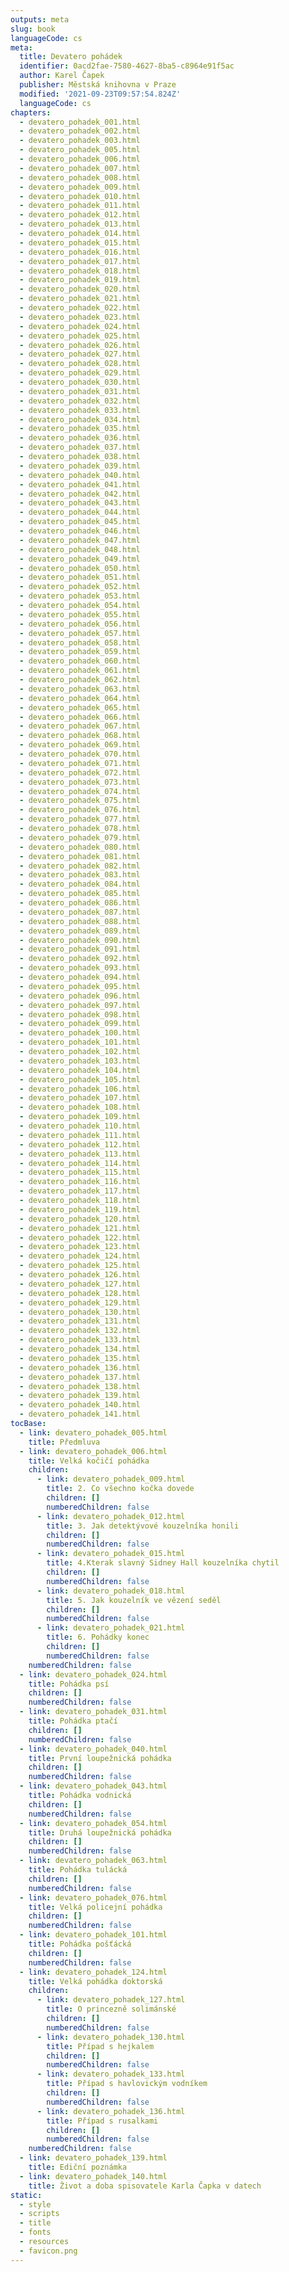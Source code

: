 ```yaml
---
outputs: meta
slug: book
languageCode: cs
meta:
  title: Devatero pohádek
  identifier: 0acd2fae-7580-4627-8ba5-c8964e91f5ac
  author: Karel Čapek
  publisher: Městská knihovna v Praze
  modified: '2021-09-23T09:57:54.824Z'
  languageCode: cs
chapters:
  - devatero_pohadek_001.html
  - devatero_pohadek_002.html
  - devatero_pohadek_003.html
  - devatero_pohadek_005.html
  - devatero_pohadek_006.html
  - devatero_pohadek_007.html
  - devatero_pohadek_008.html
  - devatero_pohadek_009.html
  - devatero_pohadek_010.html
  - devatero_pohadek_011.html
  - devatero_pohadek_012.html
  - devatero_pohadek_013.html
  - devatero_pohadek_014.html
  - devatero_pohadek_015.html
  - devatero_pohadek_016.html
  - devatero_pohadek_017.html
  - devatero_pohadek_018.html
  - devatero_pohadek_019.html
  - devatero_pohadek_020.html
  - devatero_pohadek_021.html
  - devatero_pohadek_022.html
  - devatero_pohadek_023.html
  - devatero_pohadek_024.html
  - devatero_pohadek_025.html
  - devatero_pohadek_026.html
  - devatero_pohadek_027.html
  - devatero_pohadek_028.html
  - devatero_pohadek_029.html
  - devatero_pohadek_030.html
  - devatero_pohadek_031.html
  - devatero_pohadek_032.html
  - devatero_pohadek_033.html
  - devatero_pohadek_034.html
  - devatero_pohadek_035.html
  - devatero_pohadek_036.html
  - devatero_pohadek_037.html
  - devatero_pohadek_038.html
  - devatero_pohadek_039.html
  - devatero_pohadek_040.html
  - devatero_pohadek_041.html
  - devatero_pohadek_042.html
  - devatero_pohadek_043.html
  - devatero_pohadek_044.html
  - devatero_pohadek_045.html
  - devatero_pohadek_046.html
  - devatero_pohadek_047.html
  - devatero_pohadek_048.html
  - devatero_pohadek_049.html
  - devatero_pohadek_050.html
  - devatero_pohadek_051.html
  - devatero_pohadek_052.html
  - devatero_pohadek_053.html
  - devatero_pohadek_054.html
  - devatero_pohadek_055.html
  - devatero_pohadek_056.html
  - devatero_pohadek_057.html
  - devatero_pohadek_058.html
  - devatero_pohadek_059.html
  - devatero_pohadek_060.html
  - devatero_pohadek_061.html
  - devatero_pohadek_062.html
  - devatero_pohadek_063.html
  - devatero_pohadek_064.html
  - devatero_pohadek_065.html
  - devatero_pohadek_066.html
  - devatero_pohadek_067.html
  - devatero_pohadek_068.html
  - devatero_pohadek_069.html
  - devatero_pohadek_070.html
  - devatero_pohadek_071.html
  - devatero_pohadek_072.html
  - devatero_pohadek_073.html
  - devatero_pohadek_074.html
  - devatero_pohadek_075.html
  - devatero_pohadek_076.html
  - devatero_pohadek_077.html
  - devatero_pohadek_078.html
  - devatero_pohadek_079.html
  - devatero_pohadek_080.html
  - devatero_pohadek_081.html
  - devatero_pohadek_082.html
  - devatero_pohadek_083.html
  - devatero_pohadek_084.html
  - devatero_pohadek_085.html
  - devatero_pohadek_086.html
  - devatero_pohadek_087.html
  - devatero_pohadek_088.html
  - devatero_pohadek_089.html
  - devatero_pohadek_090.html
  - devatero_pohadek_091.html
  - devatero_pohadek_092.html
  - devatero_pohadek_093.html
  - devatero_pohadek_094.html
  - devatero_pohadek_095.html
  - devatero_pohadek_096.html
  - devatero_pohadek_097.html
  - devatero_pohadek_098.html
  - devatero_pohadek_099.html
  - devatero_pohadek_100.html
  - devatero_pohadek_101.html
  - devatero_pohadek_102.html
  - devatero_pohadek_103.html
  - devatero_pohadek_104.html
  - devatero_pohadek_105.html
  - devatero_pohadek_106.html
  - devatero_pohadek_107.html
  - devatero_pohadek_108.html
  - devatero_pohadek_109.html
  - devatero_pohadek_110.html
  - devatero_pohadek_111.html
  - devatero_pohadek_112.html
  - devatero_pohadek_113.html
  - devatero_pohadek_114.html
  - devatero_pohadek_115.html
  - devatero_pohadek_116.html
  - devatero_pohadek_117.html
  - devatero_pohadek_118.html
  - devatero_pohadek_119.html
  - devatero_pohadek_120.html
  - devatero_pohadek_121.html
  - devatero_pohadek_122.html
  - devatero_pohadek_123.html
  - devatero_pohadek_124.html
  - devatero_pohadek_125.html
  - devatero_pohadek_126.html
  - devatero_pohadek_127.html
  - devatero_pohadek_128.html
  - devatero_pohadek_129.html
  - devatero_pohadek_130.html
  - devatero_pohadek_131.html
  - devatero_pohadek_132.html
  - devatero_pohadek_133.html
  - devatero_pohadek_134.html
  - devatero_pohadek_135.html
  - devatero_pohadek_136.html
  - devatero_pohadek_137.html
  - devatero_pohadek_138.html
  - devatero_pohadek_139.html
  - devatero_pohadek_140.html
  - devatero_pohadek_141.html
tocBase:
  - link: devatero_pohadek_005.html
    title: Předmluva
  - link: devatero_pohadek_006.html
    title: Velká kočičí pohádka
    children:
      - link: devatero_pohadek_009.html
        title: 2. Co všechno kočka dovede
        children: []
        numberedChildren: false
      - link: devatero_pohadek_012.html
        title: 3. Jak detektývové kouzelníka honili
        children: []
        numberedChildren: false
      - link: devatero_pohadek_015.html
        title: 4.Kterak slavný Sidney Hall kouzelníka chytil
        children: []
        numberedChildren: false
      - link: devatero_pohadek_018.html
        title: 5. Jak kouzelník ve vězení seděl
        children: []
        numberedChildren: false
      - link: devatero_pohadek_021.html
        title: 6. Pohádky konec
        children: []
        numberedChildren: false
    numberedChildren: false
  - link: devatero_pohadek_024.html
    title: Pohádka psí
    children: []
    numberedChildren: false
  - link: devatero_pohadek_031.html
    title: Pohádka ptačí
    children: []
    numberedChildren: false
  - link: devatero_pohadek_040.html
    title: První loupežnická pohádka
    children: []
    numberedChildren: false
  - link: devatero_pohadek_043.html
    title: Pohádka vodnická
    children: []
    numberedChildren: false
  - link: devatero_pohadek_054.html
    title: Druhá loupežnická pohádka
    children: []
    numberedChildren: false
  - link: devatero_pohadek_063.html
    title: Pohádka tulácká
    children: []
    numberedChildren: false
  - link: devatero_pohadek_076.html
    title: Velká policejní pohádka
    children: []
    numberedChildren: false
  - link: devatero_pohadek_101.html
    title: Pohádka pošťácká
    children: []
    numberedChildren: false
  - link: devatero_pohadek_124.html
    title: Velká pohádka doktorská
    children:
      - link: devatero_pohadek_127.html
        title: O princezně solimánské
        children: []
        numberedChildren: false
      - link: devatero_pohadek_130.html
        title: Případ s hejkalem
        children: []
        numberedChildren: false
      - link: devatero_pohadek_133.html
        title: Případ s havlovickým vodníkem
        children: []
        numberedChildren: false
      - link: devatero_pohadek_136.html
        title: Případ s rusalkami
        children: []
        numberedChildren: false
    numberedChildren: false
  - link: devatero_pohadek_139.html
    title: Ediční poznámka
  - link: devatero_pohadek_140.html
    title: Život a doba spisovatele Karla Čapka v datech
static:
  - style
  - scripts
  - title
  - fonts
  - resources
  - favicon.png
---
```

